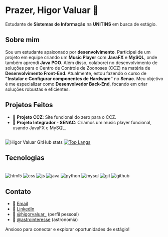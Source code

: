 # Prazer, Higor Valuar 🤝

Estudante de **Sistemas de Informação** na **UNITINS** em busca de estágio.

## Sobre mim

Sou um estudante apaixonado por **desenvolvimento**. Participei de um projeto em equipe criando um **Music Player** com **JavaFX** e **MySQL**, onde também aprendi **Java POO**. Além disso, colaborei no desenvolvimento de soluções para o Centro de Controle de Zoonoses (CCZ) na matéria de **Desenvolvimento Front-End**. Atualmente, estou fazendo o curso de **"Instalar e Configurar componentes de Hardware"** no **Senac**. Meu objetivo é me especializar como **Desenvolvedor Back-End**, focando em criar soluções robustas e eficientes.

## Projetos Feitos

- 📁 **Projeto CCZ**: Site funcional do zero para o CCZ.
- 📁 **Projeto Integrador - SENAC**: Criamos um music player funcional, usando JavaFX e MySQL.

##
![Higor Valuar GitHub stats](https://github-readme-stats.vercel.app/api?username=higorvaluar&show_icons=true&theme=white&bg_color=030527&locale=pt-br&title_color=fff&text_color=F5FF8E&hide_border=true&border_radius=15&ring_color=F00000)
[![Top Langs](https://github-readme-stats.vercel.app/api/top-langs/?username=higorvaluar&bg_color=030527&locale=pt-br&title_color=fff&text_color=F5FF8E&hide_border=true&border_radius=15)](https://github.com/higorvaluar/github-readme-stats)

## Tecnologias
<div style = "display: inline_block"></br>
    <img align = "center" alt = "html5" src = "https://img.shields.io/badge/HTML-239120?style=for-the-badge&logo=html5&logoColor=white">
    <img align = "center" alt = "css" src = "https://img.shields.io/badge/CSS-239120?&style=for-the-badge&logo=css3&logoColor=white">
    <img align = "center" alt = "js" src = "https://img.shields.io/badge/JavaScript-F7DF1E?style=for-the-badge&logo=javascript&logoColor=black">
    <img align = "center" alt = "java" src = "https://img.shields.io/badge/Java-ED8B00?style=for-the-badge&logo=openjdk&logoColor=white">
    <img align = "center" alt = "python" src = "https://img.shields.io/badge/Python-3776AB?style=for-the-badge&logo=python&logoColor=white">
    <img align = "center" alt = "mysql" src = "https://img.shields.io/badge/MySQL-00000F?style=for-the-badge&logo=mysql&logoColor=white">
    <img align = "center" alt = "git" src = "https://img.shields.io/badge/GIT-E44C30?style=for-the-badge&logo=git&logoColor=white">
    <img align = "center" alt = "github" src = "https://img.shields.io/badge/GitHub-100000?style=for-the-badge&logo=github&logoColor=white">  
</div>

## Contato

- 📧 [Email](mailto:higorvb2001@gmail.com)
- 💼 [LinkedIn](https://www.linkedin.com/in/higorvb/)
- 📸 [@higorvaluar_](https://www.instagram.com/higorvaluar_) (perfil pessoal)
- 🌌 [@astrointeresse](https://www.instagram.com/astrointeresse/) (astronomia)

Ansioso para conectar e explorar oportunidades de estágio!
